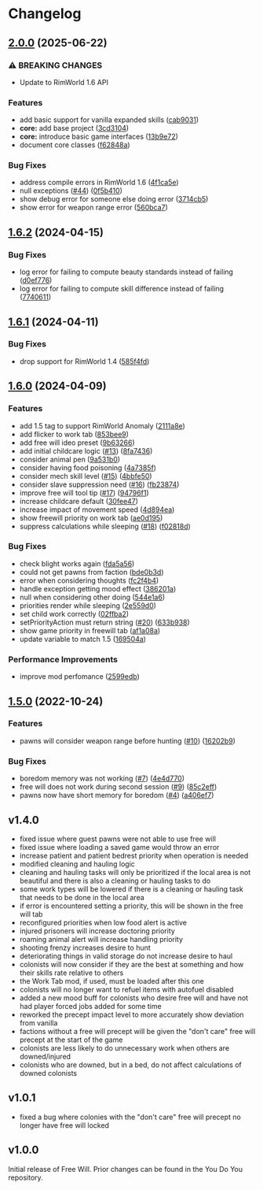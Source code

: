 # Changelog

## [2.0.0](https://github.com/paul-freeman/rimworld-freewill/compare/v1.6.2...v2.0.0) (2025-06-22)


### ⚠ BREAKING CHANGES

* Update to RimWorld 1.6 API

### Features

* add basic support for vanilla expanded skills ([cab9031](https://github.com/paul-freeman/rimworld-freewill/commit/cab90319b3af44ba2d6c1cedd6956b00471a1411))
* **core:** add base project ([3cd3104](https://github.com/paul-freeman/rimworld-freewill/commit/3cd3104fbc6a2261c74c88a2da40d37b83854e41))
* **core:** introduce basic game interfaces ([13b9e72](https://github.com/paul-freeman/rimworld-freewill/commit/13b9e72495f928300c5bbbf2ea67305907ae2f43))
* document core classes ([f62848a](https://github.com/paul-freeman/rimworld-freewill/commit/f62848a6a3433a9a9fb560948b5147052741bb3f))


### Bug Fixes

* address compile errors in RimWorld 1.6 ([4f1ca5e](https://github.com/paul-freeman/rimworld-freewill/commit/4f1ca5e7dc4e6fd749b5242b54d1f73922a23b0c))
* null exceptions ([#44](https://github.com/paul-freeman/rimworld-freewill/issues/44)) ([0f5b410](https://github.com/paul-freeman/rimworld-freewill/commit/0f5b4108cc2d908b49d5d701c4e13a0575b99bf4))
* show debug error for someone else doing error ([3714cb5](https://github.com/paul-freeman/rimworld-freewill/commit/3714cb585589afd520dd2bc0bdf6e6768cf62c57))
* show error for weapon range error ([560bca7](https://github.com/paul-freeman/rimworld-freewill/commit/560bca77dce7f918376667c05c0e682647528d4f))

## [1.6.2](https://github.com/paul-freeman/rimworld-freewill/compare/v1.6.1...v1.6.2) (2024-04-15)


### Bug Fixes

* log error for failing to compute beauty standards instead of failing ([d0ef776](https://github.com/paul-freeman/rimworld-freewill/commit/d0ef7763f1cfac84ee137544f374b4dad0456943))
* log error for failing to compute skill difference instead of failing ([7740611](https://github.com/paul-freeman/rimworld-freewill/commit/774061163457ac1463d15f23e31cbfc9205a5ba7))

## [1.6.1](https://github.com/paul-freeman/rimworld-freewill/compare/v1.6.0...v1.6.1) (2024-04-11)


### Bug Fixes

* drop support for RimWorld 1.4 ([585f4fd](https://github.com/paul-freeman/rimworld-freewill/commit/585f4fdcfd5c6be9caeb62e488f3149c2ce43c73))

## [1.6.0](https://github.com/paul-freeman/rimworld-freewill/compare/v1.5.0...v1.6.0) (2024-04-09)


### Features

* add 1.5 tag to support RimWorld Anomaly ([2111a8e](https://github.com/paul-freeman/rimworld-freewill/commit/2111a8ed42c73d44070a197356dcfde96f8be31f))
* add flicker to work tab ([853bee9](https://github.com/paul-freeman/rimworld-freewill/commit/853bee92ab860f8fdb2f4c074a16f57e7f569b37))
* add free will ideo preset ([9b63266](https://github.com/paul-freeman/rimworld-freewill/commit/9b632669c47c0731645c8b37913a706d0c3892f1))
* add initial childcare logic ([#13](https://github.com/paul-freeman/rimworld-freewill/issues/13)) ([8fa7436](https://github.com/paul-freeman/rimworld-freewill/commit/8fa7436a02fcc90f68cba01618a29e376c5a9128))
* consider animal pen ([9a531b0](https://github.com/paul-freeman/rimworld-freewill/commit/9a531b0c79265e65ac59de9a01bf311f95591fee))
* consider having food poisoning ([4a7385f](https://github.com/paul-freeman/rimworld-freewill/commit/4a7385f5bfaf7d2da0e4110934f0fb33d4be6991))
* consider mech skill level ([#15](https://github.com/paul-freeman/rimworld-freewill/issues/15)) ([4bbfe50](https://github.com/paul-freeman/rimworld-freewill/commit/4bbfe50d90f1fcec65c60dbf2afcb5315a3ba895))
* consider slave suppression need ([#16](https://github.com/paul-freeman/rimworld-freewill/issues/16)) ([fb23874](https://github.com/paul-freeman/rimworld-freewill/commit/fb238744c82d73b2ab82b3c7cfd6be1ee5f59e6c))
* improve free will tool tip ([#17](https://github.com/paul-freeman/rimworld-freewill/issues/17)) ([94796f1](https://github.com/paul-freeman/rimworld-freewill/commit/94796f1657c7664fc599d041a3f35820c5c3a741))
* increase childcare default ([30fee47](https://github.com/paul-freeman/rimworld-freewill/commit/30fee475736e9803b674d9f8894658c443ee7650))
* increase impact of movement speed ([4d894ea](https://github.com/paul-freeman/rimworld-freewill/commit/4d894ea1e2446ea3c30b5fa612cefc3f41411fd3))
* show freewill priority on work tab ([ae0d195](https://github.com/paul-freeman/rimworld-freewill/commit/ae0d195c79789668488047b439e49a7206d05c43))
* suppress calculations while sleeping ([#18](https://github.com/paul-freeman/rimworld-freewill/issues/18)) ([f02818d](https://github.com/paul-freeman/rimworld-freewill/commit/f02818d4735401ae5f0affb641bdac119613f216))


### Bug Fixes

* check blight works again ([fda5a56](https://github.com/paul-freeman/rimworld-freewill/commit/fda5a56eb0623328045d32d8c751358dd275a764))
* could not get pawns from faction ([bde0b3d](https://github.com/paul-freeman/rimworld-freewill/commit/bde0b3deac1fec634725c34821951813a04b612f))
* error when considering thoughts ([fc2f4b4](https://github.com/paul-freeman/rimworld-freewill/commit/fc2f4b46b46020a0c6d8a2250716006689077f40))
* handle exception getting mood effect ([386201a](https://github.com/paul-freeman/rimworld-freewill/commit/386201af7c65a5252a52cc591be90d601b9d7aa2))
* null when considering other doing ([544e1a6](https://github.com/paul-freeman/rimworld-freewill/commit/544e1a6482c2fbe190964d2851bc7c834fe6032d))
* priorities render while sleeping ([2e559d0](https://github.com/paul-freeman/rimworld-freewill/commit/2e559d0b128c60f5233754063e502737c79ded61))
* set child work correctly ([02ffba2](https://github.com/paul-freeman/rimworld-freewill/commit/02ffba2eb49740f567d854497b2b2ca08862d8bb))
* setPriorityAction must return string ([#20](https://github.com/paul-freeman/rimworld-freewill/issues/20)) ([633b938](https://github.com/paul-freeman/rimworld-freewill/commit/633b938acab53e2415c72f3384d0829d9d92e4cf))
* show game priority in freewill tab ([af1a08a](https://github.com/paul-freeman/rimworld-freewill/commit/af1a08ace6584af289e00642178cfd32ef6d297c))
* update variable to match 1.5 ([169504a](https://github.com/paul-freeman/rimworld-freewill/commit/169504a145405b261f20b6acb219b60ad72dadf3))


### Performance Improvements

* improve mod perfomance ([2599edb](https://github.com/paul-freeman/rimworld-freewill/commit/2599edb4b8d616ea620782ac012b3fe70d32e7fd))

## [1.5.0](https://github.com/paul-freeman/rimworld-freewill/compare/v1.4.0...v1.5.0) (2022-10-24)


### Features

* pawns will consider weapon range before hunting ([#10](https://github.com/paul-freeman/rimworld-freewill/issues/10)) ([16202b9](https://github.com/paul-freeman/rimworld-freewill/commit/16202b99d9835cd757a4694ff8ed48c3d14a3edb))


### Bug Fixes

* boredom memory was not working ([#7](https://github.com/paul-freeman/rimworld-freewill/issues/7)) ([4e4d770](https://github.com/paul-freeman/rimworld-freewill/commit/4e4d7701cd8f4243529fba16fe219a15d14a2035))
* free will does not work during second session ([#9](https://github.com/paul-freeman/rimworld-freewill/issues/9)) ([85c2eff](https://github.com/paul-freeman/rimworld-freewill/commit/85c2eff99670f3efc3746320e138f0cebd02897a))
* pawns now have short memory for boredom ([#4](https://github.com/paul-freeman/rimworld-freewill/issues/4)) ([a406ef7](https://github.com/paul-freeman/rimworld-freewill/commit/a406ef7e96b394468061e977b12bbb6e7ccf89f6))

## v1.4.0

* fixed issue where guest pawns were not able to use free will
* fixed issue where loading a saved game would throw an error
* increase patient and patient bedrest priority when operation is needed
* modified cleaning and hauling logic
* cleaning and hauling tasks will only be prioritized if the local area is not
  beautiful and there is also a cleaning or hauling tasks to do
* some work types will be lowered if there is a cleaning or hauling task that
  needs to be done in the local area
* if error is encountered setting a priority, this will be shown in the free
  will tab
* reconfigured priorities when low food alert is active
* injured prisoners will increase doctoring priority
* roaming animal alert will increase handling priority
* shooting frenzy increases desire to hunt
* deteriorating things in valid storage do not increase desire to haul
* colonists will now consider if they are the best at something and how their
  skills rate relative to others
* the Work Tab mod, if used, must be loaded after this one
* colonists will no longer want to refuel items with autofuel disabled
* added a new mood buff for colonists who desire free will and have not had
  player forced jobs added for some time
* reworked the precept impact level to more accurately show deviation from
  vanilla
* factions without a free will precept will be given the "don't care" free
  will precept at the start of the game
* colonists are less likely to do unnecessary work when others are
  downed/injured
* colonists who are downed, but in a bed, do not affect calculations of downed
  colonists

## v1.0.1

* fixed a bug where colonies with the "don't care" free will precept no longer
  have free will locked

## v1.0.0

Initial release of Free Will. Prior changes can be found in the You Do You
repository.
